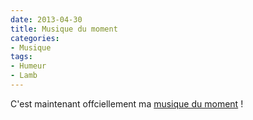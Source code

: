 ```yaml
---
date: 2013-04-30
title: Musique du moment
categories:
- Musique
tags:
- Humeur
- Lamb
---
```

C'est maintenant offciellement ma <a title="&quot;What Sound&quot; par &quot;Lamb&quot; sur soundcloud.com" href="https://soundcloud.com/mme-cerveau/lamb-what-sound">musique du moment</a> !

